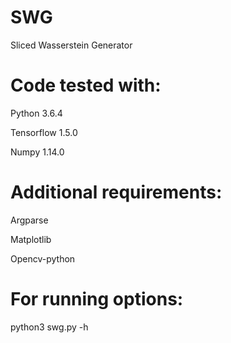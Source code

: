 # SWG
Sliced Wasserstein Generator

# Code tested with:
Python 3.6.4

Tensorflow 1.5.0

Numpy 1.14.0


# Additional requirements:
Argparse

Matplotlib

Opencv-python

# For running options:
python3 swg.py -h
